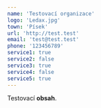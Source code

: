 ```yaml
---
name: 'Testovací organizace'
logo: 'Ledax.jpg'
town: 'Písek'
url: 'http://test.test'
email: 'test@test.test'
phone: '123456789'
service1: true
service2: false
service3: true
service4: false
service5: true
---
```


Testovací **obsah**.
